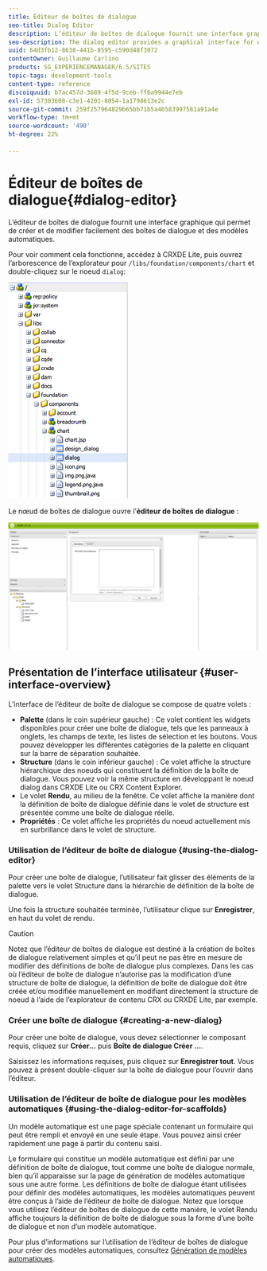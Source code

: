 ```yaml
---
title: Éditeur de boîtes de dialogue
seo-title: Dialog Editor
description: L’éditeur de boîtes de dialogue fournit une interface graphique pour créer et modifier facilement des boîtes de dialogue et des modèles automatiques.
seo-description: The dialog editor provides a graphical interface for easily creating and editing dialog boxes and scaffolds
uuid: 64d3fb12-8638-441b-8595-c590d48f3072
contentOwner: Guillaume Carlino
products: SG_EXPERIENCEMANAGER/6.5/SITES
topic-tags: development-tools
content-type: reference
discoiquuid: b7ac457d-3689-4f5d-9ceb-ff6a9944e7eb
exl-id: 57303608-c3e1-4201-8054-1a1798613e2c
source-git-commit: 259f257964829b65bb71b5a46583997581a91a4e
workflow-type: tm+mt
source-wordcount: '490'
ht-degree: 22%

---
```


# Éditeur de boîtes de dialogue{#dialog-editor}

L’éditeur de boîtes de dialogue fournit une interface graphique qui permet de créer et de modifier facilement des boîtes de dialogue et des modèles automatiques.

Pour voir comment cela fonctionne, accédez à CRXDE Lite, puis ouvrez l’arborescence de l’explorateur pour `/libs/foundation/components/chart` et double-cliquez sur le noeud `dialog`:

![chlimage_1-247](assets/chlimage_1-247.png)

Le nœud de boîtes de dialogue ouvre l’**éditeur de boîtes de dialogue** :

![screen_shot_2012-02-01at25033pm](assets/screen_shot_2012-02-01at25033pm.png)

## Présentation de l’interface utilisateur {#user-interface-overview}

L’interface de l’éditeur de boîte de dialogue se compose de quatre volets :

* **Palette** (dans le coin supérieur gauche) : Ce volet contient les widgets disponibles pour créer une boîte de dialogue, tels que les panneaux à onglets, les champs de texte, les listes de sélection et les boutons. Vous pouvez développer les différentes catégories de la palette en cliquant sur la barre de séparation souhaitée.
* **Structure** (dans le coin inférieur gauche) : Ce volet affiche la structure hiérarchique des noeuds qui constituent la définition de la boîte de dialogue. Vous pouvez voir la même structure en développant le noeud dialog dans CRXDE Lite ou CRX Content Explorer.
* Le volet **Rendu**, au milieu de la fenêtre. Ce volet affiche la manière dont la définition de boîte de dialogue définie dans le volet de structure est présentée comme une boîte de dialogue réelle.
* **Propriétés** : Ce volet affiche les propriétés du noeud actuellement mis en surbrillance dans le volet de structure.

### Utilisation de l’éditeur de boîte de dialogue {#using-the-dialog-editor}

Pour créer une boîte de dialogue, l’utilisateur fait glisser des éléments de la palette vers le volet Structure dans la hiérarchie de définition de la boîte de dialogue.

Une fois la structure souhaitée terminée, l’utilisateur clique sur **Enregistrer**, en haut du volet de rendu.

>[!CAUTION]
>
>Notez que l’éditeur de boîtes de dialogue est destiné à la création de boîtes de dialogue relativement simples et qu’il peut ne pas être en mesure de modifier des définitions de boîte de dialogue plus complexes. Dans les cas où l’éditeur de boîte de dialogue n’autorise pas la modification d’une structure de boîte de dialogue, la définition de boîte de dialogue doit être créée et/ou modifiée manuellement en modifiant directement la structure de noeud à l’aide de l’explorateur de contenu CRX ou CRXDE Lite, par exemple.

### Créer une boîte de dialogue {#creating-a-new-dialog}

Pour créer une boîte de dialogue, vous devez sélectionner le composant requis, cliquez sur **Créer...** puis **Boîte de dialogue Créer ...**.

Saisissez les informations requises, puis cliquez sur **Enregistrer tout**. Vous pouvez à présent double-cliquer sur la boîte de dialogue pour l’ouvrir dans l’éditeur.

### Utilisation de l’éditeur de boîte de dialogue pour les modèles automatiques {#using-the-dialog-editor-for-scaffolds}

Un modèle automatique est une page spéciale contenant un formulaire qui peut être rempli et envoyé en une seule étape. Vous pouvez ainsi créer rapidement une page à partir du contenu saisi.

Le formulaire qui constitue un modèle automatique est défini par une définition de boîte de dialogue, tout comme une boîte de dialogue normale, bien qu’il apparaisse sur la page de génération de modèles automatique sous une autre forme. Les définitions de boîte de dialogue étant utilisées pour définir des modèles automatiques, les modèles automatiques peuvent être conçus à l’aide de l’éditeur de boîte de dialogue. Notez que lorsque vous utilisez l’éditeur de boîtes de dialogue de cette manière, le volet Rendu affiche toujours la définition de boîte de dialogue sous la forme d’une boîte de dialogue et non d’un modèle automatique.

Pour plus d’informations sur l’utilisation de l’éditeur de boîtes de dialogue pour créer des modèles automatiques, consultez [Génération de modèles automatiques](/help/sites-authoring/scaffolding.md).
